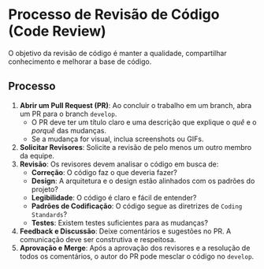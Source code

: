 # Processo de Revisão de Código (Code Review)

O objetivo da revisão de código é manter a qualidade, compartilhar conhecimento e melhorar a base de código.

## Processo

1.  **Abrir um Pull Request (PR)**: Ao concluir o trabalho em um branch, abra um PR para o branch `develop`.
    - O PR deve ter um título claro e uma descrição que explique o *quê* e o *porquê* das mudanças.
    - Se a mudança for visual, inclua screenshots ou GIFs.
2.  **Solicitar Revisores**: Solicite a revisão de pelo menos um outro membro da equipe.
3.  **Revisão**: Os revisores devem analisar o código em busca de:
    - **Correção**: O código faz o que deveria fazer?
    - **Design**: A arquitetura e o design estão alinhados com os padrões do projeto?
    - **Legibilidade**: O código é claro e fácil de entender?
    - **Padrões de Codificação**: O código segue as diretrizes de `Coding Standards`?
    - **Testes**: Existem testes suficientes para as mudanças?
4.  **Feedback e Discussão**: Deixe comentários e sugestões no PR. A comunicação deve ser construtiva e respeitosa.
5.  **Aprovação e Merge**: Após a aprovação dos revisores e a resolução de todos os comentários, o autor do PR pode mesclar o código no `develop`.
